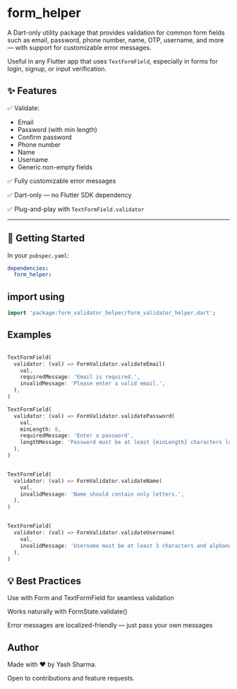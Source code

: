 # form_helper

A Dart-only utility package that provides validation for common form fields such as email, password, phone number, name, OTP, username, and more — with support for customizable error messages.

Useful in any Flutter app that uses `TextFormField`, especially in forms for login, signup, or input verification.


## ✨ Features

✅ Validate:
- Email  
- Password (with min length)  
- Confirm password  
- Phone number  
- Name  
- Username  
- Generic non-empty fields

✅ Fully customizable error messages

✅ Dart-only — no Flutter SDK dependency

✅ Plug-and-play with `TextFormField.validator`

---

## 🚀 Getting Started

In your `pubspec.yaml`:

```yaml
dependencies:
  form_helper: 
```

## import using
```dart
import 'package:form_validator_helper/form_validator_helper.dart';
```

## Examples

```dart

TextFormField(
  validator: (val) => FormValidator.validateEmail(
    val,
    requiredMessage: 'Email is required.',
    invalidMessage: 'Please enter a valid email.',
  ),
)

TextFormField(
  validator: (val) => FormValidator.validatePassword(
    val,
    minLength: 8,
    requiredMessage: 'Enter a password',
    lengthMessage: 'Password must be at least {minLength} characters long.',
  ),
)


TextFormField(
  validator: (val) => FormValidator.validateName(
    val,
    invalidMessage: 'Name should contain only letters.',
  ),
)


TextFormField(
  validator: (val) => FormValidator.validateUsername(
    val,
    invalidMessage: 'Username must be at least 3 characters and alphanumeric.',
  ),
)


```

## 💡 Best Practices
Use with Form and TextFormField for seamless validation

Works naturally with FormState.validate()

Error messages are localized-friendly — just pass your own messages

## Author

Made with ❤️ by Yash Sharma.

Open to contributions and feature requests.


